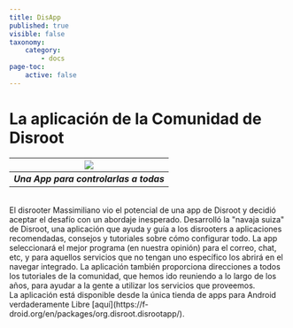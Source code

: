 ```yaml
---
title: DisApp
published: true
visible: false
taxonomy:
    category:
        - docs
page-toc:
    active: false
---
```


# La aplicación de la Comunidad de Disroot
|![](/start/icons/disapp.png)|
|:--:|
|***Una App para controlarlas a todas***|
<br>
El disrooter Massimiliano vio el potencial de una app de Disroot y decidió aceptar el desafío con un abordaje inesperado. Desarrolló la "navaja suiza" de Disroot, una aplicación que ayuda y guía a los disrooters a aplicaciones recomendadas, consejos y tutoriales sobre cómo configurar todo. La app seleccionará el mejor programa (en nuestra opinión) para el correo, chat, etc, y para aquellos servicios que no tengan uno específico los abrirá en el navegar integrado. La aplicación también proporciona direcciones a todos los tutoriales de la comunidad, que hemos ido reuniendo a lo largo de los años, para ayudar a la gente a utilizar los servicios que proveemos.<br>
La aplicación está disponible desde la única tienda de apps para Android verdaderamente Libre [aquí](https://f-droid.org/en/packages/org.disroot.disrootapp/).
